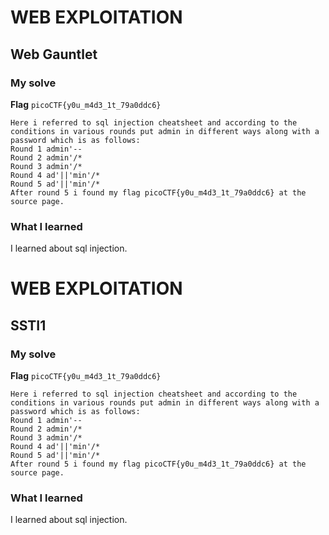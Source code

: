 # WEB EXPLOITATION
## Web Gauntlet
### My solve
**Flag** `picoCTF{y0u_m4d3_1t_79a0ddc6}`
```
Here i referred to sql injection cheatsheet and according to the conditions in various rounds put admin in different ways along with a password which is as follows:
Round 1 admin'--
Round 2 admin'/*
Round 3 admin'/*
Round 4 ad'||'min'/*
Round 5 ad'||'min'/*
After round 5 i found my flag picoCTF{y0u_m4d3_1t_79a0ddc6} at the source page.
```
### What I learned
I learned about sql injection.


# WEB EXPLOITATION
## SSTI1 
### My solve
**Flag** `picoCTF{y0u_m4d3_1t_79a0ddc6}`
```
Here i referred to sql injection cheatsheet and according to the conditions in various rounds put admin in different ways along with a password which is as follows:
Round 1 admin'--
Round 2 admin'/*
Round 3 admin'/*
Round 4 ad'||'min'/*
Round 5 ad'||'min'/*
After round 5 i found my flag picoCTF{y0u_m4d3_1t_79a0ddc6} at the source page.
```
### What I learned
I learned about sql injection.
